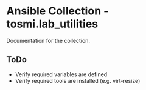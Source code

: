 # Ansible Collection - tosmi.lab_utilities

Documentation for the collection.

## ToDo

- Verify required variables are defined
- Verify required tools are installed (e.g. virt-resize)
